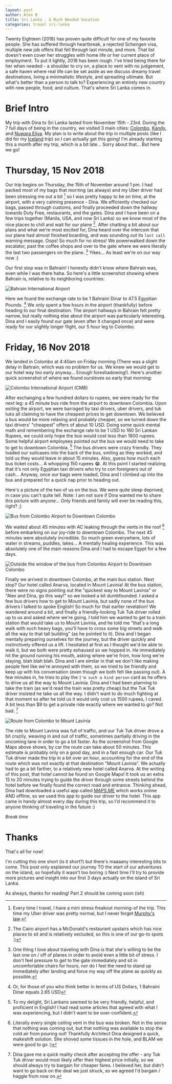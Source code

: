 ```yaml
---
layout: post
author: Alex B
title: Sri Lanka - A Much Needed Vacation
categories: travel sri-lanka
---
```


Twenty Eighteen (2018) has proven quite difficult for one of my favorite people. She has suffered through heartbreak, a rejected Schengen visa, multiple new job offers that fell through last minute, and more. That list doesn't even cover her struggles with home life or her current place of employment. To put it lightly, 2018 has been rough. I've tried being there for her when needed - a shoulder to cry on, a place to vent with no judgement, a safe haven where real life can be set aside as we discuss dreamy travel destinations, living a minimalistic lifestyle, and spreading ultimate. But what's better than a person to talk to? Experiencing an entirely new country with new people, food, and culture. That's where Sri Lanka comes in.

# Brief Intro

My trip with Dina to Sri Lanka lasted from November 15th - 23rd. During the 7 full days of being in the country, we visited 3 main cities: [Colombo](https://en.wikipedia.org/wiki/Colombo), [Kandy](https://en.wikipedia.org/wiki/Kandy), and [Nuwara Eliya](https://en.wikipedia.org/wiki/Nuwara_Eliya). My plan is to write about the trip in multiple posts (like I did for my [Iceland](https://hencefarthing.blog/2018/03/05/Ice1/) trip) so I can actually get this going! I'm already starting this a month after my trip, which is a bit late... Sorry about that... But here we go!

# Thursday, 15 Nov 2018

Our trip begins on Thursday, the 15th of November around 1 pm. I had packed most of my bags that morning (as always) and my Uber driver had been stressing me out a bit [^1] so I was pretty happy to be on time, at the airport, with a very calming presence - Dina. We efficiently checked our bags, passed through customs, and finally proceeded down the hallway towards Duty Free, restaurants, and the gates. Dina and I have been on a few trips together (Manila, USA, and now Sri Lanka) so we know most of the nice places to chill and wait for our plane [^2]. After chatting a bit about our plans and what we're most excited for, Dina heard over the intercom that our plane had almost finished boarding, and was sounding out its `last call` warning message. Oops! So much for no stress! We powerwalked down the escalator, past the coffee shops and over to the gate where we were literally the last two passengers on the plane. [^3] Yikes... As least we're on our way now :)

Our first stop was in Bahrain! I honestly didn't know where Bahrain was, even while I was there haha. So here's a little screenshot showing where Bahrain is, relative to its neighboring countries:

![Bahrain International Airport](/images/srilanka/BahrainAirport.jpg)

Here we found the exchange rate to be 1 Bahraini Dinar to 47.5 Egyptian Pounds. [^4] We only spent a few hours in the airport (thankfully) before heading to our final destination. The airport hallways in Bahrain felt pretty narrow, but really nothing else about the airport was particularly interesting. Dina and I easily found our gate (even after it changed once) and were ready for our slightly longer flight, our 5 hour leg to Colombo.

# Friday, 16 Nov 2018

We landed in Colombo at 4:40am on Friday morning (There was a slight delay in Bahrain, which was no problem for us. We knew we would get to our hotel way too early anyway... Enough foreshadowing!). Here's another quick screenshot of where we found oursleves so early that morning:

![Colombo International Airport (CMB)](/images/srilanka/ColomboAirport.jpg)

After exchanging a few hundred dollars to rupees, we were ready for the next leg: a 45 minute bus ride from the airport to downtown Colombia. Upon exiting the airport, we were barraged by taxi drivers, uber drivers, and tuk tuks all claiming to have the cheapest prices to get downtown. We believed a bus would be more relaxing and probably cheaper, so we turned down the taxi drivers' "cheapest" offers of about 10 USD. Doing some quick mental math and remembering the exchange rate to be 1 USD to 180 Sri Lankan Rupees, we could only hope the bus would cost less than 1800 rupees. Some helpful airport employees pointed out the bus we would need to take to get to downtown Colombia. [^5] The bus drivers were crazy friendly. They loaded our suitcases into the back of the bus, smiling as they worked, and told us they would leave in about 15 minutes. Also, guess how much each bus ticket costs... A whopping 150 rupees 😂. At this point I started realizing that it's not only Egyptian taxi drivers who try to con foreigners out of cash... Anyway, once our bags were loaded, Dina and I climbed up into the bus and prepared for a quick nap prior to heading out.

Here's a picture of the two of us on the bus. We were quite sleep deprived, in case you can't quite tell. Note: I am not sure if Dina wanted me to share this picture with anyone... Only friends and family will ever be reading this, right? ;)

![Bus from Colombo Airport to Downtown Colombo](/images/srilanka/ColomboAirportBus.jpg)

We waited about 45 minutes with AC leaking through the vents in the roof [^6] before embarking on our joy-ride to downtown Colombo. The next 45 minutes were absolutely incredible. So much green everywhere, lots of water in streams, puddles, lakes... A mentally healing experience. This was absolutely one of the main reasons Dina and I had to escape Egypt for a few days.

![Outside the window of the bus from Colombo Airport to Downtown Colombo](/images/srilanka/WindowView1.jpg)

Finally we arrived in downtown Colombo, at the main bus station. Next stop? Our hotel called Anarva, located in Mount Lavinia! At the bus station, there were no signs pointing out the "quickest way to Mount Lavinia" or "Alex and Dina, go this way!" so we looked a bit dumbfounded. I asked a few bus drivers how to get to Mount Lavinia, but sadly none of the bus drivers I talked to spoke English! So much for that earlier revelation! We wandered around a bit, and finally a friendly-looking Tuk Tuk driver rolled up to us and asked where we're going. I told him we wanted to get to a train station that would take us to Mount Lavinia, and he told me "that's a long walk with such heavy bags, you'll have to cross some big streets and walk all the way to that tall building" (as he pointed to it). Dina and I began mentally preparing ourselves for the journey, but the driver quickly and instinctively offered us a lift. I hesitated at first as I thought we'd be able to walk it, but we both were pretty exhaused so we hopped in. He immediately hit the ground running his mouth, asking where we're from, how long we're staying, blah blah blah. Dina and I are similar in that we don't like making people feel like we're annoyed with them, so we tried to be friendly and keep up with his conversation (even though we both felt like passing out). A few minutes in, he tries to play the `I'm such a kind person` card as he offers to drive us all the way to Mount Lavinia. Dina and I had been planning to take the train (as we'd read the train was pretty cheap) but the Tuk Tuk driver insisted he take us all the way. I didn't want to do much fighting at that moment so after he told us it would only cost us 1500 rupees, I caved. A bit less than $9 to get a private ride exactly where we wanted to go? Not bad. [^7]

![Route from Colombo to Mount Lavinia](/images/srilanka/ColomboToMountLavinia.jpg)

The ride to Mount Lavinia was full of traffic, and our Tuk Tuk driver drove a bit crazily, weaving in and out of traffic, sometimes partially driving in the oncoming lane in order to go a bit faster. As the screenshot from Google Maps above shows, by car the route can take about 50 minutes. This estimate is probably only on a good day, and in a fast enough car. Our Tuk Tuk driver made the trip in a bit over an hour, accounting for the end of the route which was not exactly at that destination "Mount Lavinia". We actually had to go a bit farther, to a relatively new hotel called Anarva. At the writing of this post, that hotel cannot be found on Google Maps! It took us an extra 15 to 20 minutes trying to guide the driver through some streets behind the hotel before we finally found the correct road and entrance. Thinking ahead, Dina had downloaded a useful app called [MAPS.ME](https://play.google.com/store/apps/details?id=com.mapswithme.maps.pro&hl=en) which works online AND offline, so we used this app to guide our driver to the hotel. This app came in handy almost every day during this trip, so I'd recommend it to anyone thinking of traveling in the future :)

*Break time*

# Thanks

That's all for now! 

I'm cutting this one short (is it short?) but there's maaaany interesting bits to come. This post only explained our journey TO the start of our adventures on the island, so hopefully it wasn't too boring :) Next time I'll try to provide more pictures and insight into our first 3 days actually on the island of Sri Lanka.

As always, thanks for reading! Part 2 should be coming soon (ish)


[^1]: Every time I travel, I have a mini stress freakout morning-of the trip. This time my Uber driver was pretty normal, but I never forget [Murphy's law](https://en.wikiquote.org/wiki/Murphy%27s_law).

[^2]: The Cairo airport has a McDonald's restaurant upstairs which has nice places to sit and is relatively secluded, so this is one of our go-to spots :)

[^3]: One thing I love about traveling with Dina is that she's willing to be the last one on / off of planes in order to avoid even a little bit of stress. I don't feel pressure to get to the gate immediately and sit in uncomfortable chairs for hours, nor do I feel the need to stand up immediately after landing and force my way off the plane as quickly as possible.

[^4]: Or, for those of you who think better in terms of US Dollars, 1 Bahraini Dinar equals 2.65 USD

[^5]: To my delight, Sri Lankans seemed to be very friendly, helpful, and proficient in English! I had read some articles that agreed with what I was experiencing, but I didn't want to be over-confident.

[^6]: Literally every single ceiling vent in the bus was broken. Not in the sense that nothing was coming out, but that nothing was available to stop the cold air from pouring out! Thankfully Architect Dina designed a quick, makeshift solution. She shoved some tissues in the hole, and BLAM we were good to go :)

[^7]: Dina gave me a quick reality check after accepting the offer - any Tuk Tuk driver would most likely offer their highest price initially, so we should always try to bargain for cheaper fares. I believed her, but didn't want to go back on the deal we just struck, so we agreed I'd bargain / haggle from now on.